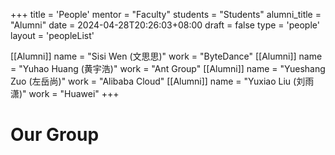 +++
title = 'People'
mentor = "Faculty"
students = "Students"
alumni_title = "Alumni"
date = 2024-04-28T20:26:03+08:00
draft = false
type = 'people'
layout = 'peopleList'

[[Alumni]]
  name = "Sisi Wen (文思思)"
  work = "ByteDance"
[[Alumni]]
  name = "Yuhao Huang (黄宇浩)"
  work = "Ant Group"
[[Alumni]]
  name = "Yueshang Zuo (左岳尚)"
  work = "Alibaba Cloud"
[[Alumni]]
  name = "Yuxiao Liu (刘雨潇)"
  work = "Huawei"
+++

# Our Group
